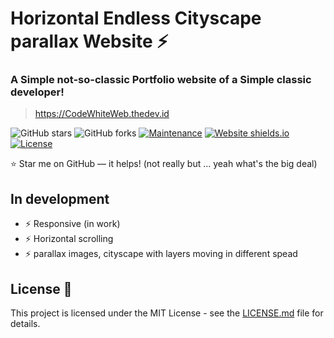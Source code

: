 # Horizontal Endless Cityscape parallax Website ⚡️ 

### A Simple not-so-classic Portfolio website of a Simple classic developer!

> https://CodeWhiteWeb.thedev.id

![GitHub stars](https://img.shields.io/github/stars/CodeWhiteWeb/CodeWhiteWeb.github.io) 
![GitHub forks](https://img.shields.io/github/forks/CodeWhiteWeb/CodeWhiteWeb.github.io)
[![Maintenance](https://img.shields.io/badge/maintained-yes-green.svg)](https://github.com/CodeWhiteWeb/CodeWhiteWeb.github.io/commits/master)
[![Website shields.io](https://img.shields.io/badge/website-up-yellow)](http://CodeWhiteWeb.github.io/)
[![License](http://img.shields.io/:license-mit-blue.svg?style=flat-square)](http://badges.mit-license.org)


:star: Star me on GitHub — it helps! (not really but ... yeah what's the big deal)

## In development 
- ⚡️ Responsive (in work) 
- ⚡️ Horizontal scrolling 
- ⚡️ parallax images, cityscape with layers moving in different spead 

## License 📄
This project is licensed under the MIT License - see the [LICENSE.md](./LICENSE) file for details.
